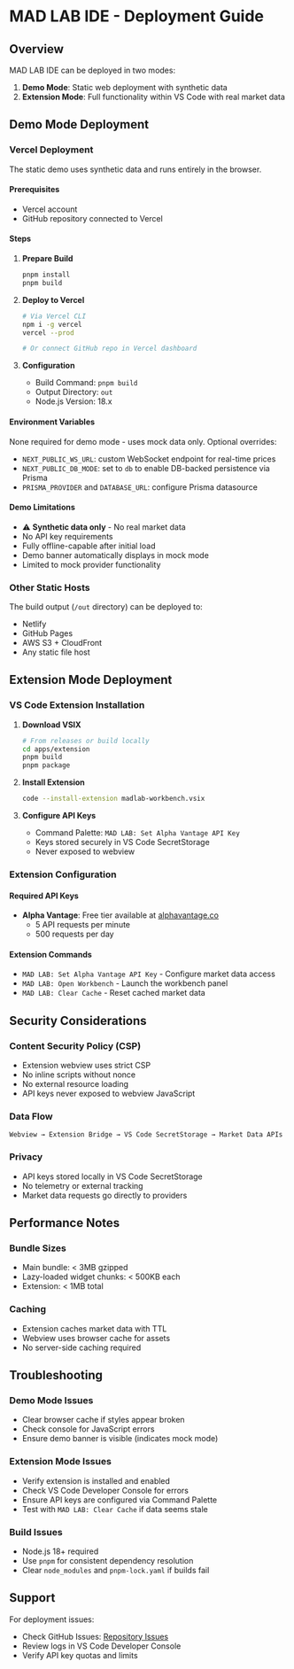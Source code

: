 # MAD LAB IDE - Deployment Guide

## Overview

MAD LAB IDE can be deployed in two modes:
1. **Demo Mode**: Static web deployment with synthetic data
2. **Extension Mode**: Full functionality within VS Code with real market data

## Demo Mode Deployment

### Vercel Deployment

The static demo uses synthetic data and runs entirely in the browser.

#### Prerequisites
- Vercel account
- GitHub repository connected to Vercel

#### Steps

1. **Prepare Build**
   ```bash
   pnpm install
   pnpm build
   ```

2. **Deploy to Vercel**
   ```bash
   # Via Vercel CLI
   npm i -g vercel
   vercel --prod

   # Or connect GitHub repo in Vercel dashboard
   ```

3. **Configuration**
   - Build Command: `pnpm build`
   - Output Directory: `out`
   - Node.js Version: 18.x

#### Environment Variables
None required for demo mode - uses mock data only. Optional overrides:

- `NEXT_PUBLIC_WS_URL`: custom WebSocket endpoint for real-time prices
- `NEXT_PUBLIC_DB_MODE`: set to `db` to enable DB-backed persistence via Prisma
- `PRISMA_PROVIDER` and `DATABASE_URL`: configure Prisma datasource

#### Demo Limitations
- ⚠️ **Synthetic data only** - No real market data
- No API key requirements
- Fully offline-capable after initial load
- Demo banner automatically displays in mock mode
- Limited to mock provider functionality

### Other Static Hosts

The build output (`/out` directory) can be deployed to:
- Netlify
- GitHub Pages  
- AWS S3 + CloudFront
- Any static file host

## Extension Mode Deployment

### VS Code Extension Installation

1. **Download VSIX**
   ```bash
   # From releases or build locally
   cd apps/extension
   pnpm build
   pnpm package
   ```

2. **Install Extension**
   ```bash
   code --install-extension madlab-workbench.vsix
   ```

3. **Configure API Keys**
   - Command Palette: `MAD LAB: Set Alpha Vantage API Key`
   - Keys stored securely in VS Code SecretStorage
   - Never exposed to webview

### Extension Configuration

#### Required API Keys
- **Alpha Vantage**: Free tier available at [alphavantage.co](https://www.alphavantage.co/support/#api-key)
  - 5 API requests per minute
  - 500 requests per day

#### Extension Commands
- `MAD LAB: Set Alpha Vantage API Key` - Configure market data access
- `MAD LAB: Open Workbench` - Launch the workbench panel
- `MAD LAB: Clear Cache` - Reset cached market data

## Security Considerations

### Content Security Policy (CSP)
- Extension webview uses strict CSP
- No inline scripts without nonce
- No external resource loading
- API keys never exposed to webview JavaScript

### Data Flow
```
Webview → Extension Bridge → VS Code SecretStorage → Market Data APIs
```

### Privacy
- API keys stored locally in VS Code SecretStorage
- No telemetry or external tracking
- Market data requests go directly to providers

## Performance Notes

### Bundle Sizes
- Main bundle: < 3MB gzipped
- Lazy-loaded widget chunks: < 500KB each
- Extension: < 1MB total

### Caching
- Extension caches market data with TTL
- Webview uses browser cache for assets
- No server-side caching required

## Troubleshooting

### Demo Mode Issues
- Clear browser cache if styles appear broken
- Check console for JavaScript errors
- Ensure demo banner is visible (indicates mock mode)

### Extension Mode Issues
- Verify extension is installed and enabled
- Check VS Code Developer Console for errors
- Ensure API keys are configured via Command Palette
- Test with `MAD LAB: Clear Cache` if data seems stale

### Build Issues
- Node.js 18+ required
- Use `pnpm` for consistent dependency resolution
- Clear `node_modules` and `pnpm-lock.yaml` if builds fail

## Support

For deployment issues:
- Check GitHub Issues: [Repository Issues](https://github.com/your-org/madlab-ide/issues)
- Review logs in VS Code Developer Console
- Verify API key quotas and limits